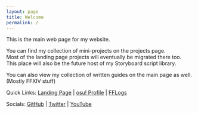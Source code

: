 ```yaml
---
layout: page
title: Welcome
permalink: /
---
```


This is the main web page for my website. 

You can find my collection of mini-projects on the projects page.  
Most of the landing page projects will eventually be migrated there too.  
This place will also be the future host of my Storyboard script library.

You can also view my collection of written guides on the main page as well. (Mostly FFXIV stuff)

Quick Links: [Landing Page](/) | [osu! Profile](https://osu.ppy.sh/u/enkrypton) | [FFLogs](https://www.fflogs.com/character/id/13765911)

Socials: [GitHub](https://github.com/Enkrypton) | [Twitter](https://twitter.com/enkryptonosu) | [YouTube](https://www.youtube.com/channel/UCulAhuYNVSO7jvAn09_wkqw)


